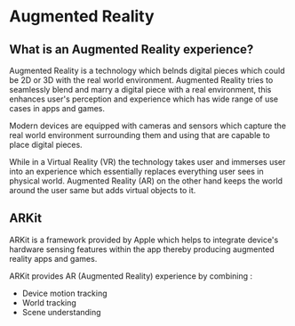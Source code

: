 #  Augmented Reality

## What is an Augmented Reality experience?

Augmented Reality is a technology which belnds digital pieces which could be 2D or
3D with the real world environment.
Augmented Reality tries to seamlessly blend and marry a digital piece with a real
environment, this enhances user's perception and experience which has wide range
of use cases in apps and games.

Modern devices are equipped with cameras and sensors which capture the real world
environment surrounding them and using that are capable to place digital pieces.

While in a Virtual Reality (VR) the technology takes user and immerses user into
an experience which essentially replaces everything user sees in physical world.
Augmented Reality (AR) on the other hand keeps the world around the user same but
adds virtual objects to it.

## ARKit

ARKit is a framework provided by Apple which helps to integrate device's hardware
sensing features within the app thereby producing augmented reality apps and games.

ARKit provides AR (Augmented Reality) experience by combining :
- Device motion tracking
- World tracking
- Scene understanding

